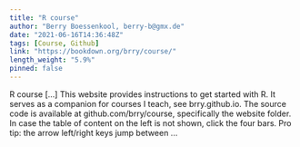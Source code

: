 ```yaml
---
title: "R course"
author: "Berry Boessenkool, berry-b@gmx.de"
date: "2021-06-16T14:36:48Z"
tags: [Course, Github]
link: "https://bookdown.org/brry/course/"
length_weight: "5.9%"
pinned: false
---
```


R course [...] This website provides instructions to get started with R. It serves as a companion for courses I teach, see brry.github.io. The source code is available at github.com/brry/course, specifically the website folder. In case the table of content on the left is not shown, click the four bars. Pro tip: the arrow left/right keys jump between ...
